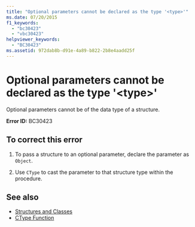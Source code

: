 ```yaml
---
title: "Optional parameters cannot be declared as the type '<type>'"
ms.date: 07/20/2015
f1_keywords: 
  - "bc30423"
  - "vbc30423"
helpviewer_keywords: 
  - "BC30423"
ms.assetid: 972dab8b-d91e-4a89-b822-2b8e4aadd25f
---
```

# Optional parameters cannot be declared as the type '\<type>'
Optional parameters cannot be of the data type of a structure.  
  
 **Error ID:** BC30423  
  
## To correct this error  
  
1.  To pass a structure to an optional parameter, declare the parameter as `Object`.  
  
2.  Use `CType` to cast the parameter to that structure type within the procedure.  
  
## See also
- [Structures and Classes](../../visual-basic/programming-guide/language-features/data-types/structures-and-classes.md)
- [CType Function](../../visual-basic/language-reference/functions/ctype-function.md)
